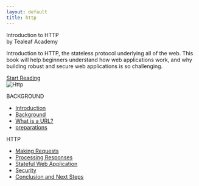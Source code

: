 ```yaml
---
layout: default
title: http
---
```

<section class='book'>
  <div class='wrapper-inside clearfix'>
    <div class='top-large'>
      <div class='book-title'>
        Introduction to HTTP
      </div>
      <div class='book-author'>
        by Tealeaf Academy
      </div>
      <p class='book-description'>
        Introduction to HTTP, the stateless protocol underlying all of the web. This book will help beginners understand how web applications work, and why building robust and secure web applications is so challenging.
      </p>
      <a class="read-btn" href="javascript:;">Start Reading</a>
    </div>
    <img alt="Http" class="book-image" src="images/http.png"/>
  </div>
</section>
<div class="wrapper-inside clearfix">
  <div class="table-of-contents">
    <p class="part">BACKGROUND</p>
    <ul class="chapters">
      <li><a href="book/background/1_Introduction.html">Introduction</a></li>
      <li><a href="book/background/2_Background.html">Background</a></li>
      <li><a href="book/background/3_what_is_url.html">What is a URL?</a></li>
      <li><a href="">preparations</a></li>
    </ul>
    <p class="part">HTTP</p>
    <ul class="chapters">
      <li><a href="">Making Requests</a></li>
      <li><a href="">Processing Responses</a></li>
      <li><a href="">Stateful Web Application</a></li>
      <li><a href="">Security</a></li>
      <li><a href="">Conclusion and Next Steps</a></li>
    </ul>
  </div>
</div>
